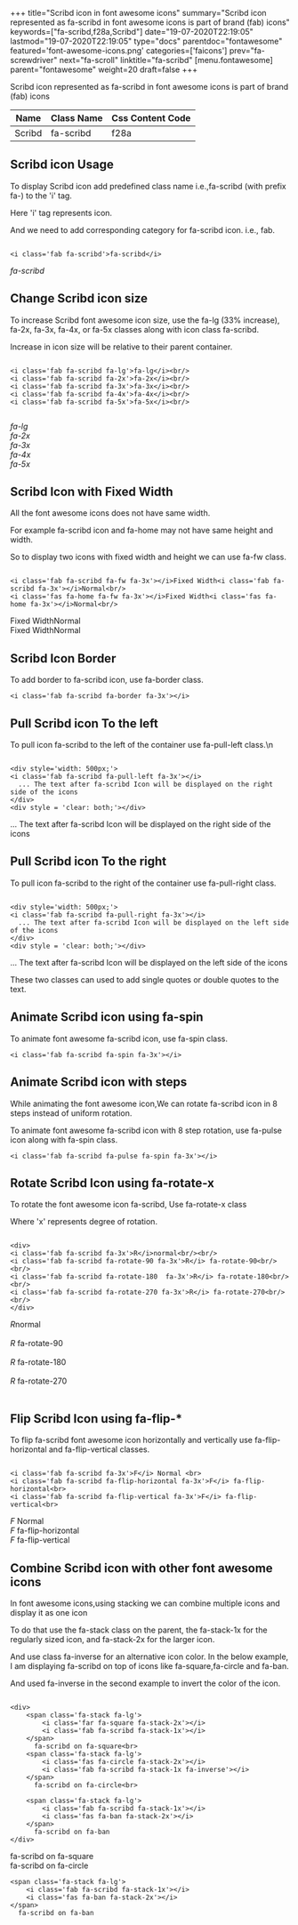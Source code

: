 +++
title="Scribd icon in font awesome icons"
summary="Scribd icon represented as fa-scribd in font awesome icons is part of brand (fab) icons"
keywords=["fa-scribd,f28a,Scribd"]
date="19-07-2020T22:19:05"
lastmod="19-07-2020T22:19:05"
type="docs"
parentdoc="fontawesome"
featured='font-awesome-icons.png'
categories=['faicons']
prev="fa-screwdriver"
next="fa-scroll"
linktitle="fa-scribd"
[menu.fontawesome]
parent="fontawesome"
weight=20
draft=false
+++


Scribd icon represented as fa-scribd in font awesome icons is part of brand (fab) icons

<div class='table-responsive'><table class='table'><thead><tr><th>Name</th><th>Class Name</th><th>Css Content Code</th></tr></thead><tbody><tr><td>Scribd</td><td>fa-scribd</td><td>f28a</td></tr></tbody></table></div>



## Scribd icon Usage

To display Scribd icon add predefined class name i.e.,fa-scribd (with prefix fa-) to the 'i' tag.

Here 'i' tag represents icon.

And we need to add corresponding category for fa-scribd icon. i.e., fab.


```

<i class='fab fa-scribd'>fa-scribd</i>
```

<i class='fab fa-scribd'>fa-scribd</i>




## Change Scribd icon size
To increase Scribd font awesome icon size, use the fa-lg (33% increase), fa-2x, fa-3x, fa-4x, or fa-5x classes along with icon class fa-scribd.

Increase in icon size will be relative to their parent container. 

```

<i class='fab fa-scribd fa-lg'>fa-lg</i><br/>
<i class='fab fa-scribd fa-2x'>fa-2x</i><br/>
<i class='fab fa-scribd fa-3x'>fa-3x</i><br/>
<i class='fab fa-scribd fa-4x'>fa-4x</i><br/>
<i class='fab fa-scribd fa-5x'>fa-5x</i><br/>
            
```

<i class='fab fa-scribd fa-lg'>fa-lg</i><br/>
<i class='fab fa-scribd fa-2x'>fa-2x</i><br/>
<i class='fab fa-scribd fa-3x'>fa-3x</i><br/>
<i class='fab fa-scribd fa-4x'>fa-4x</i><br/>
<i class='fab fa-scribd fa-5x'>fa-5x</i><br/>
            



## Scribd Icon with Fixed Width 

All the font awesome icons does not have same width.

For example fa-scribd icon and fa-home may not have same height and width.

So to display two icons with fixed width and height we can use fa-fw class.


```

<i class='fab fa-scribd fa-fw fa-3x'></i>Fixed Width<i class='fab fa-scribd fa-3x'></i>Normal<br/>
<i class='fas fa-home fa-fw fa-3x'></i>Fixed Width<i class='fas fa-home fa-3x'></i>Normal<br/>
```

<i class='fab fa-scribd fa-fw fa-3x'></i>Fixed Width<i class='fab fa-scribd fa-3x'></i>Normal<br/>
<i class='fas fa-home fa-fw fa-3x'></i>Fixed Width<i class='fas fa-home fa-3x'></i>Normal<br/>



## Scribd Icon Border 

To add border to fa-scribd icon, use fa-border class.


```
<i class='fab fa-scribd fa-border fa-3x'></i>

```
<i class='fab fa-scribd fa-border fa-3x'></i>





## Pull Scribd icon To the left

To pull icon fa-scribd to the left of the container use fa-pull-left class.\n

```

<div style='width: 500px;'>
<i class='fab fa-scribd fa-pull-left fa-3x'></i>
  ... The text after fa-scribd Icon will be displayed on the right side of the icons
</div>
<div style = 'clear: both;'></div>
```

<div style='width: 500px;'>
<i class='fab fa-scribd fa-pull-left fa-3x'></i>
  ... The text after fa-scribd Icon will be displayed on the right side of the icons
</div>
<div style = 'clear: both;'></div>




## Pull Scribd icon To the right
To pull icon fa-scribd to the right of the container use fa-pull-right class.

```

<div style='width: 500px;'>
<i class='fab fa-scribd fa-pull-right fa-3x'></i>
  ... The text after fa-scribd Icon will be displayed on the left side of the icons
</div>
<div style = 'clear: both;'></div>
```

<div style='width: 500px;'>
<i class='fab fa-scribd fa-pull-right fa-3x'></i>
  ... The text after fa-scribd Icon will be displayed on the left side of the icons
</div>
<div style = 'clear: both;'></div>

These two classes can used to add single quotes or double quotes to the text.


## Animate Scribd icon using fa-spin
To animate font awesome fa-scribd icon, use fa-spin class.

```
<i class='fab fa-scribd fa-spin fa-3x'></i>
```
<i class='fab fa-scribd fa-spin fa-3x'></i>




## Animate Scribd icon with steps
While animating the font awesome icon,We can rotate fa-scribd icon in 8 steps instead of uniform rotation.

To animate font awesome fa-scribd icon with 8 step rotation, use fa-pulse icon along with fa-spin class.


```
<i class='fab fa-scribd fa-pulse fa-spin fa-3x'></i>

```
<i class='fab fa-scribd fa-pulse fa-spin fa-3x'></i>





## Rotate Scribd Icon using fa-rotate-x
To rotate the font awesome icon fa-scribd, Use fa-rotate-x class

Where 'x' represents degree of rotation.


```

<div>
<i class='fab fa-scribd fa-3x'>R</i>normal<br/><br/>
<i class='fab fa-scribd fa-rotate-90 fa-3x'>R</i> fa-rotate-90<br/><br/> 
<i class='fab fa-scribd fa-rotate-180  fa-3x'>R</i> fa-rotate-180<br/><br/> 
<i class='fab fa-scribd fa-rotate-270 fa-3x'>R</i> fa-rotate-270<br/><br/>
</div>
```

<div>
<i class='fab fa-scribd fa-3x'>R</i>normal<br/><br/>
<i class='fab fa-scribd fa-rotate-90 fa-3x'>R</i> fa-rotate-90<br/><br/> 
<i class='fab fa-scribd fa-rotate-180  fa-3x'>R</i> fa-rotate-180<br/><br/> 
<i class='fab fa-scribd fa-rotate-270 fa-3x'>R</i> fa-rotate-270<br/><br/>
</div>




## Flip Scribd Icon using fa-flip-*
To flip fa-scribd font awesome icon horizontally and vertically use fa-flip-horizontal and fa-flip-vertical classes. 

```

<i class='fab fa-scribd fa-3x'>F</i> Normal <br>
<i class='fab fa-scribd fa-flip-horizontal fa-3x'>F</i> fa-flip-horizontal<br>
<i class='fab fa-scribd fa-flip-vertical fa-3x'>F</i> fa-flip-vertical<br>
```

<i class='fab fa-scribd fa-3x'>F</i> Normal <br>
<i class='fab fa-scribd fa-flip-horizontal fa-3x'>F</i> fa-flip-horizontal<br>
<i class='fab fa-scribd fa-flip-vertical fa-3x'>F</i> fa-flip-vertical<br>




## Combine Scribd icon with other font awesome icons
In font awesome icons,using stacking we can combine multiple icons and display it as one icon 

To do that use the fa-stack class on the parent, the fa-stack-1x for the regularly sized icon, and fa-stack-2x for the larger icon.

And use class fa-inverse for an alternative icon color. 
In the below example, I am displaying fa-scribd on top of icons like fa-square,fa-circle and fa-ban.

And used fa-inverse in the second example to invert the color of the icon.

```

<div>
    <span class='fa-stack fa-lg'>
        <i class='far fa-square fa-stack-2x'></i>
        <i class='fab fa-scribd fa-stack-1x'></i>
    </span>
      fa-scribd on fa-square<br>
    <span class='fa-stack fa-lg'>
        <i class='fas fa-circle fa-stack-2x'></i>
        <i class='fab fa-scribd fa-stack-1x fa-inverse'></i>
    </span>
      fa-scribd on fa-circle<br>

    <span class='fa-stack fa-lg'>
        <i class='fab fa-scribd fa-stack-1x'></i>
        <i class='fas fa-ban fa-stack-2x'></i>
    </span>
      fa-scribd on fa-ban
</div>
```

<div>
    <span class='fa-stack fa-lg'>
        <i class='far fa-square fa-stack-2x'></i>
        <i class='fab fa-scribd fa-stack-1x'></i>
    </span>
      fa-scribd on fa-square<br>
    <span class='fa-stack fa-lg'>
        <i class='fas fa-circle fa-stack-2x'></i>
        <i class='fab fa-scribd fa-stack-1x fa-inverse'></i>
    </span>
      fa-scribd on fa-circle<br>

    <span class='fa-stack fa-lg'>
        <i class='fab fa-scribd fa-stack-1x'></i>
        <i class='fas fa-ban fa-stack-2x'></i>
    </span>
      fa-scribd on fa-ban
</div>






